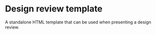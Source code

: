 # Design review template
A standalone HTML template that can be used when presenting a design review.
